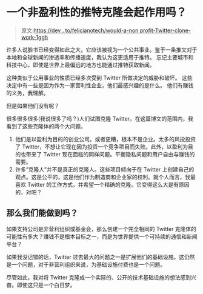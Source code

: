# 一个非盈利性的推特克隆会起作用吗？

> 原文:[https://dev . to/felicianotech/would-a-non profit-Twitter-clone-work-1ggh](https://dev.to/felicianotech/would-a-nonprofit-twitter-clone-work-1ggh)

许多人说脸书已经变得如此之大，它应该被视为一个公共事业。鉴于一条推文对于本地和全球新闻的渗透率和传播速度，我认为这更适用于推特。
忘记主要城市和科技中心，即使是世界上最偏远的地方也能通过推特获取新闻。

这种类似于公用事业的性质已经多次受到 Twitter 所做决定的威胁和破坏。
这些决定中有一些是因为作为一家营利性企业，他们最感兴趣的是什么。
他们有赚钱的义务，我理解。

但是如果他们没有呢？

很多很多很多(我说很多了吗？)人们试图克隆 Twitter。在这篇博文的范围内，我看到了这些克隆体的两个大问题。

1.  他们是以盈利为目的的创业公司。或者更糟，根本不是企业。太多的风投投资了 Twitter，不想让它现在因为投资一个竞争项目而失败。此外，以盈利为目的也带来了 Twitter 现在面临的同样问题。平衡隐私问题和用户自由与赚钱的需要。
2.  许多“克隆人”并不是真正的克隆人。这些项目倾向于在 Twitter 上创建自己的观点。这是公平的，这是他们作为制造商和企业家的权利。就个人而言，我最喜欢 Twitter 的工作方式，并希望一个精确的克隆。它变得这么大是有原因的，对吧？

## [](#so-can-we-do-it)那么我们能做到吗？

如果支持公司是非营利组织或基金会，那么创建一个完全相同的 Twitter 克隆体的可能性有多大？赚钱不是根本目标之一，而是为世界提供一个可持续的通信和新闻平台？

如果我没记错的话，Twitter 过去最大的问题之一是扩展他们的基础设施。这仍然是一个问题，对于非营利组织来说，为基础设施付费也是一个问题。

尽管如此，我对将 Twitter 克隆成一个实际的、公开的技术基础设施的想法感到兴奋。即使这只是一个白日梦。